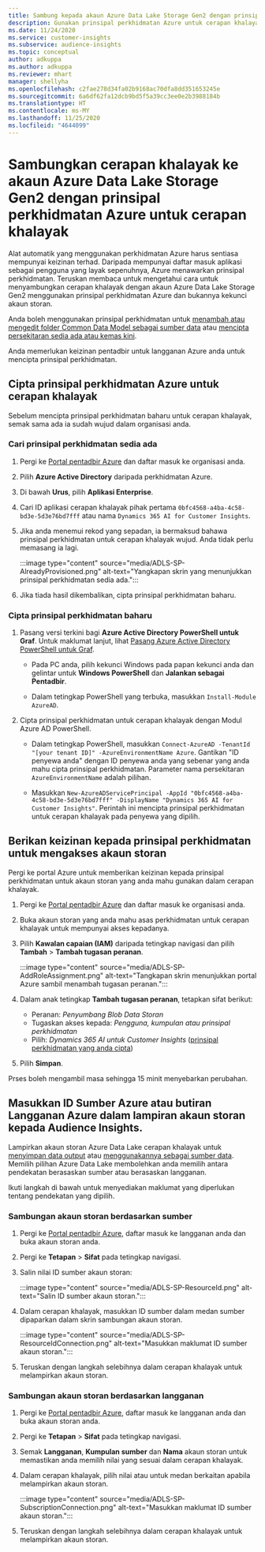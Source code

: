 ```yaml
---
title: Sambung kepada akaun Azure Data Lake Storage Gen2 dengan prinsipal perkhidmatan
description: Gunakan prinsipal perkhidmatan Azure untuk cerapan khalayak untuk menyambung ke data lake anda apabila memasukkannya ke cerapan khalayak.
ms.date: 11/24/2020
ms.service: customer-insights
ms.subservice: audience-insights
ms.topic: conceptual
author: adkuppa
ms.author: adkuppa
ms.reviewer: mhart
manager: shellyha
ms.openlocfilehash: c2fae278d34fa02b9168ac70dfa8dd351653245e
ms.sourcegitcommit: 6a6df62fa12dcb9bd5f5a39cc3ee0e2b3988184b
ms.translationtype: HT
ms.contentlocale: ms-MY
ms.lasthandoff: 11/25/2020
ms.locfileid: "4644099"
---
```

# <a name="connect-to-an-azure-data-lake-storage-gen2-account-with-an-azure-service-principal-for-audience-insights"></a>Sambungkan cerapan khalayak ke akaun Azure Data Lake Storage Gen2 dengan prinsipal perkhidmatan Azure untuk cerapan khalayak

Alat automatik yang menggunakan perkhidmatan Azure harus sentiasa mempunyai keizinan terhad. Daripada mempunyai daftar masuk aplikasi sebagai pengguna yang layak sepenuhnya, Azure menawarkan prinsipal perkhidmatan. Teruskan membaca untuk mengetahui cara untuk menyambungkan cerapan khalayak dengan akaun Azure Data Lake Storage Gen2 menggunakan prinsipal perkhidmatan Azure dan bukannya kekunci akaun storan. 

Anda boleh menggunakan prinsipal perkhidmatan untuk [menambah atau mengedit folder Common Data Model sebagai sumber data](connect-common-data-model.md) atau [mencipta persekitaran sedia ada atau kemas kini](manage-environments.md#create-an-environment-in-an-existing-organization).

Anda memerlukan keizinan pentadbir untuk langganan Azure anda untuk mencipta prinsipal perkhidmatan.

## <a name="create-azure-service-principal-for-audience-insights"></a>Cipta prinsipal perkhidmatan Azure untuk cerapan khalayak

Sebelum mencipta prinsipal perkhidmatan baharu untuk cerapan khalayak, semak sama ada ia sudah wujud dalam organisasi anda.

### <a name="look-for-an-existing-service-principal"></a>Cari prinsipal perkhidmatan sedia ada

1. Pergi ke [Portal pentadbir Azure](https://portal.azure.com) dan daftar masuk ke organisasi anda.

2. Pilih **Azure Active Directory** daripada perkhidmatan Azure.

3. Di bawah **Urus**, pilih **Aplikasi Enterprise**.

4. Cari ID aplikasi cerapan khalayak pihak pertama `0bfc4568-a4ba-4c58-bd3e-5d3e76bd7fff` atau nama `Dynamics 365 AI for Customer Insights`.

5. Jika anda menemui rekod yang sepadan, ia bermaksud bahawa prinsipal perkhidmatan untuk cerapan khalayak wujud. Anda tidak perlu memasang ia lagi.
   
   :::image type="content" source="media/ADLS-SP-AlreadyProvisioned.png" alt-text="Yangkapan skrin yang menunjukkan prinsipal perkhidmatan sedia ada.":::
   
6. Jika tiada hasil dikembalikan, cipta prinsipal perkhidmatan baharu.

### <a name="create-a-new-service-principal"></a>Cipta prinsipal perkhidmatan baharu

1. Pasang versi terkini bagi **Azure Active Directory PowerShell untuk Graf**. Untuk maklumat lanjut, lihat [Pasang Azure Active Directory PowerShell untuk Graf](https://docs.microsoft.com/powershell/azure/active-directory/install-adv2).
   - Pada PC anda, pilih kekunci Windows pada papan kekunci anda dan gelintar untuk **Windows PowerShell** dan **Jalankan sebagai Pentadbir**.
   
   - Dalam tetingkap PowerShell yang terbuka, masukkan `Install-Module AzureAD`.

2. Cipta prinsipal perkhidmatan untuk cerapan khalayak dengan Modul Azure AD PowerShell.
   - Dalam tetingkap PowerShell, masukkan `Connect-AzureAD -TenantId "[your tenant ID]" -AzureEnvironmentName Azure`. Gantikan "ID penyewa anda" dengan ID penyewa anda yang sebenar yang anda mahu cipta prinsipal perkhidmatan. Parameter nama persekitaran `AzureEnvironmentName` adalah pilihan.
  
   - Masukkan `New-AzureADServicePrincipal -AppId "0bfc4568-a4ba-4c58-bd3e-5d3e76bd7fff" -DisplayName "Dynamics 365 AI for Customer Insights"`. Perintah ini mencipta prinsipal perkhidmatan untuk cerapan khalayak pada penyewa yang dipilih.  

## <a name="grant-permissions-to-the-service-principal-to-access-the-storage-account"></a>Berikan keizinan kepada prinsipal perkhidmatan untuk mengakses akaun storan

Pergi ke portal Azure untuk memberikan keizinan kepada prinsipal perkhidmatan untuk akaun storan yang anda mahu gunakan dalam cerapan khalayak.

1. Pergi ke [Portal pentadbir Azure](https://portal.azure.com) dan daftar masuk ke organisasi anda.

1. Buka akaun storan yang anda mahu asas perkhidmatan untuk cerapan khalayak untuk mempunyai akses kepadanya.

1. Pilih **Kawalan capaian (IAM)** daripada tetingkap navigasi dan pilih **Tambah** > **Tambah tugasan peranan**.
   
   :::image type="content" source="media/ADLS-SP-AddRoleAssignment.png" alt-text="Tangkapan skrin menunjukkan portal Azure sambil menambah tugasan peranan.":::
   
1. Dalam anak tetingkap **Tambah tugasan peranan**, tetapkan sifat berikut:
   - Peranan: *Penyumbang Blob Data Storan*
   - Tugaskan akses kepada: *Pengguna, kumpulan atau prinsipal perkhidmatan*
   - Pilih: *Dynamics 365 AI untuk Customer Insights* ([prinsipal perkhidmatan yang anda cipta](#create-a-new-service-principal))

1.  Pilih **Simpan**.

Prses boleh mengambil masa sehingga 15 minit menyebarkan perubahan.

## <a name="enter-the-azure-resource-id-or-the-azure-subscription-details-in-the-storage-account-attachment-to-audience-insights"></a>Masukkan ID Sumber Azure atau butiran Langganan Azure dalam lampiran akaun storan kepada Audience Insights.

Lampirkan akaun storan Azure Data Lake cerapan khalayak untuk [menyimpan data output](manage-environments.md) atau [menggunakannya sebagai sumber data](connect-common-data-service-lake.md). Memilih pilihan Azure Data Lake membolehkan anda memilih antara pendekatan berasaskan sumber atau berasaskan langganan.

Ikuti langkah di bawah untuk menyediakan maklumat yang diperlukan tentang pendekatan yang dipilih.

### <a name="resounce-based-storage-account-connection"></a>Sambungan akaun storan berdasarkan sumber

1. Pergi ke [Portal pentadbir Azure](https://portal.azure.com), daftar masuk ke langganan anda dan buka akaun storan anda.

1. Pergi ke **Tetapan** > **Sifat** pada tetingkap navigasi.

1. Salin nilai ID sumber akaun storan:

   :::image type="content" source="media/ADLS-SP-ResourceId.png" alt-text="Salin ID sumber akaun storan.":::

1. Dalam cerapan khalayak, masukkan ID sumber dalam medan sumber dipaparkan dalam skrin sambungan akaun storan.

   :::image type="content" source="media/ADLS-SP-ResourceIdConnection.png" alt-text="Masukkan maklumat ID sumber akaun storan.":::   
   
1. Teruskan dengan langkah selebihnya dalam cerapan khalayak untuk melampirkan akaun storan.

### <a name="subscription-based-storage-account-connection"></a>Sambungan akaun storan berdasarkan langganan

1. Pergi ke [Portal pentadbir Azure](https://portal.azure.com), daftar masuk ke langganan anda dan buka akaun storan anda.

1. Pergi ke **Tetapan** > **Sifat** pada tetingkap navigasi.

1. Semak **Langganan**, **Kumpulan sumber** dan **Nama** akaun storan untuk memastikan anda memilih nilai yang sesuai dalam cerapan khalayak.

1. Dalam cerapan khalayak, pilih nilai atau untuk medan berkaitan apabila melampirkan akaun storan.

   :::image type="content" source="media/ADLS-SP-SubscriptionConnection.png" alt-text="Masukkan maklumat ID sumber akaun storan.":::
   
1. Teruskan dengan langkah selebihnya dalam cerapan khalayak untuk melampirkan akaun storan.
